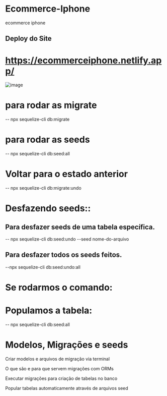 # Ecommerce-Iphone
ecommerce iphone

## Deploy do Site

# https://ecommerceiphone.netlify.app/



![image](https://user-images.githubusercontent.com/90574339/226213602-7864ac61-c191-46f1-89ee-667243b2e862.png)






# para rodar as migrate 

 -- npx sequelize-cli db:migrate

 # para rodar as seeds

 -- npx sequelize-cli db:seed:all 


# Voltar para o estado anterior

-- npx sequelize-cli db:migrate:undo


# Desfazendo seeds::
## Para desfazer seeds de uma tabela específica. 

-- npx sequelize-cli db:seed:undo --seed nome-do-arquivo


 ## Para desfazer todos os seeds feitos.
--npx sequelize-cli db:seed:undo:all

# Se rodarmos o comando:


# Populamos a tabela:
-- npx sequelize-cli db:seed:all


# Modelos, Migrações e seeds

Criar modelos e arquivos de migração via terminal

O que são e para que servem migrações com ORMs

Executar migrações para criação de tabelas no banco

Popular tabelas automaticamente através de arquivos seed
